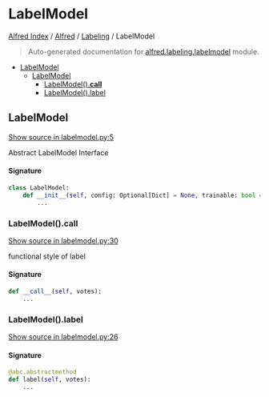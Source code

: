 # LabelModel

[Alfred Index](../../README.md#alfred-index) /
[Alfred](../index.md#alfred) /
[Labeling](./index.md#labeling) /
LabelModel

> Auto-generated documentation for [alfred.labeling.labelmodel](../../../alfred/labeling/labelmodel.py) module.

- [LabelModel](#labelmodel)
  - [LabelModel](#labelmodel-1)
    - [LabelModel().__call__](#labelmodel()__call__)
    - [LabelModel().label](#labelmodel()label)

## LabelModel

[Show source in labelmodel.py:5](../../../alfred/labeling/labelmodel.py#L5)

Abstract LabelModel Interface

#### Signature

```python
class LabelModel:
    def __init__(self, config: Optional[Dict] = None, trainable: bool = False):
        ...
```

### LabelModel().__call__

[Show source in labelmodel.py:30](../../../alfred/labeling/labelmodel.py#L30)

functional style of label

#### Signature

```python
def __call__(self, votes):
    ...
```

### LabelModel().label

[Show source in labelmodel.py:26](../../../alfred/labeling/labelmodel.py#L26)

#### Signature

```python
@abc.abstractmethod
def label(self, votes):
    ...
```